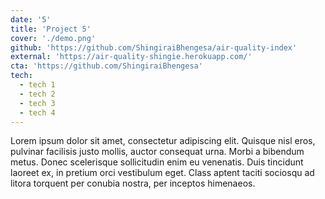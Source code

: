 ```yaml
---
date: '5'
title: 'Project 5'
cover: './demo.png'
github: 'https://github.com/ShingiraiBhengesa/air-quality-index'
external: 'https://air-quality-shingie.herokuapp.com/'
cta: 'https://github.com/ShingiraiBhengesa'
tech:
  - tech 1
  - tech 2
  - tech 3
  - tech 4
---
```

Lorem ipsum dolor sit amet, consectetur adipiscing elit. Quisque nisl eros,
pulvinar facilisis justo mollis, auctor consequat urna. Morbi a bibendum metus.
Donec scelerisque sollicitudin enim eu venenatis. Duis tincidunt laoreet ex,
in pretium orci vestibulum eget. Class aptent taciti sociosqu ad litora torquent
per conubia nostra, per inceptos himenaeos.
